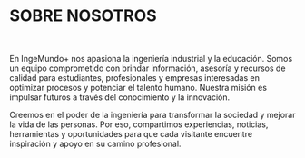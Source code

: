 <h1>SOBRE NOSOTROS</h1>
<br>
<p>En IngeMundo+ nos apasiona la ingeniería industrial y la educación. Somos un equipo comprometido con brindar información, asesoría y recursos de calidad para estudiantes, profesionales y empresas interesadas en optimizar procesos y potenciar el talento humano. Nuestra misión es impulsar futuros a través del conocimiento y la innovación.</p>
<p></p>Creemos en el poder de la ingeniería para transformar la sociedad y mejorar la vida de las personas. Por eso, compartimos experiencias, noticias, herramientas y oportunidades para que cada visitante encuentre inspiración y apoyo en su camino profesional.</p>

